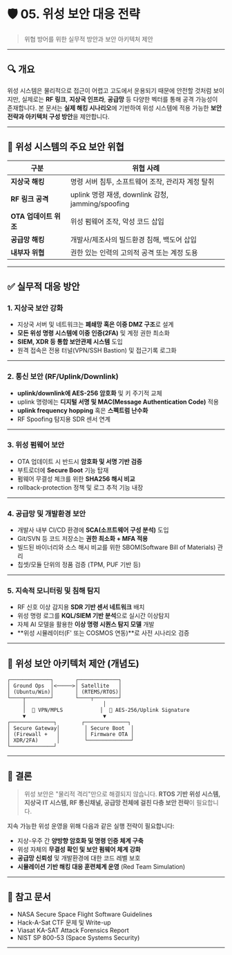 # 🛡️ 05. 위성 보안 대응 전략  
> 위협 방어를 위한 실무적 방안과 보안 아키텍처 제안

---

## 🔍 개요

위성 시스템은 물리적으로 접근이 어렵고 고도에서 운용되기 때문에 안전할 것처럼 보이지만, 실제로는 **RF 링크**, **지상국 인프라**, **공급망** 등 다양한 벡터를 통해 공격 가능성이 존재합니다. 본 문서는 **실제 해킹 시나리오**에 기반하여 위성 시스템에 적용 가능한 **보안 전략과 아키텍처 구성 방안**을 제안합니다.

---

## 🚨 위성 시스템의 주요 보안 위협

| 구분 | 위협 사례 |
|------|-----------|
| **지상국 해킹** | 명령 서버 침투, 소프트웨어 조작, 관리자 계정 탈취 |
| **RF 링크 공격** | uplink 명령 재생, downlink 감청, jamming/spoofing |
| **OTA 업데이트 위조** | 위성 펌웨어 조작, 악성 코드 삽입 |
| **공급망 해킹** | 개발사/제조사의 빌드환경 침해, 백도어 삽입 |
| **내부자 위협** | 권한 있는 인력의 고의적 공격 또는 계정 도용 |

---

## ✅ 실무적 대응 방안

### 1. **지상국 보안 강화**

- 지상국 서버 및 네트워크는 **폐쇄망 혹은 이중 DMZ 구조**로 설계
- **모든 위성 명령 시스템에 이중 인증(2FA)** 및 계정 권한 최소화
- **SIEM, XDR 등 통합 보안관제 시스템** 도입
- 원격 접속은 전용 터널(VPN/SSH Bastion) 및 접근기록 로그화

---

### 2. **통신 보안 (RF/Uplink/Downlink)**

- **uplink/downlink에 AES-256 암호화** 및 키 주기적 교체
- uplink 명령에는 **디지털 서명 및 MAC(Message Authentication Code)** 적용
- **uplink frequency hopping** 혹은 **스펙트럼 난수화**
- RF Spoofing 탐지용 SDR 센서 연계

---

### 3. **위성 펌웨어 보안**

- OTA 업데이트 시 반드시 **암호화 및 서명 기반 검증**
- 부트로더에 **Secure Boot** 기능 탑재
- 펌웨어 무결성 체크를 위한 **SHA256 해시 비교**
- rollback-protection 정책 및 로그 추적 기능 내장

---

### 4. **공급망 및 개발환경 보안**

- 개발사 내부 CI/CD 환경에 **SCA(소프트웨어 구성 분석)** 도입
- Git/SVN 등 코드 저장소는 **권한 최소화 + MFA 적용**
- 빌드된 바이너리와 소스 해시 비교를 위한 SBOM(Software Bill of Materials) 관리
- 칩셋/모듈 단위의 정품 검증 (TPM, PUF 기반 등)

---

### 5. **지속적 모니터링 및 침해 탐지**

- RF 신호 이상 감지용 **SDR 기반 센서 네트워크** 배치
- 위성 명령 로그를 **KQL/SIEM 기반 분석**으로 실시간 이상탐지
- 자체 AI 모델을 활용한 **이상 명령 시퀀스 탐지 모델** 개발
- **위성 시뮬레이터(F' 또는 COSMOS 연동)**로 사전 시나리오 검증

---

## 🧩 위성 보안 아키텍처 제안 (개념도)

```text
┌─────────────┐       ┌─────────────┐
│ Ground Ops  │<─────>│ Satellite   │
│ (Ubuntu/Win)│       │ (RTEMS/RTOS)│
└────┬────────┘       └────┬────────┘
     │                         │
     │  🔐 VPN/MPLS            │  🔐 AES-256/Uplink Signature
     ▼                         ▼
┌──────────────┐        ┌──────────────┐
│ Secure Gateway│        │ Secure Boot  │
│ (Firewall +   │        │ Firmware OTA │
│ XDR/2FA)      │        └──────────────┘
└──────────────┘
````

---

## 🧠 결론

> 위성 보안은 "물리적 격리"만으로 해결되지 않습니다.
> **RTOS 기반 위성 시스템, 지상국 IT 시스템, RF 통신채널, 공급망 전체에 걸친 다층 보안 전략**이 필요합니다.

지속 가능한 위성 운영을 위해 다음과 같은 실행 전략이 필요합니다:

* 지상-우주 간 **양방향 암호화 및 명령 인증 체계 구축**
* 위성 자체의 **무결성 확인 및 보안 펌웨어 체계 강화**
* **공급망 신뢰성** 및 개발환경에 대한 코드 레벨 보호
* **시뮬레이션 기반 해킹 대응 훈련체계 운영** (Red Team Simulation)

---

## 📎 참고 문서

* NASA Secure Space Flight Software Guidelines
* Hack-A-Sat CTF 문제 및 Write-up
* Viasat KA-SAT Attack Forensics Report
* NIST SP 800-53 (Space Systems Security)

---

